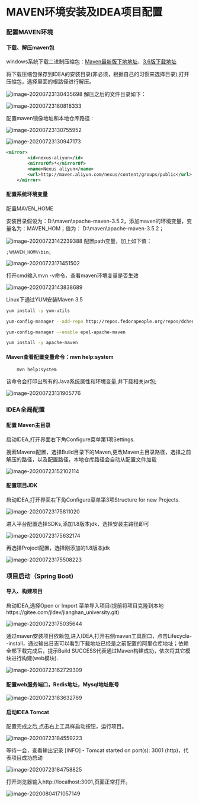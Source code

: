 # MAVEN环境安装及IDEA项目配置

### 配置MAVEN环境

#### 下载、解压maven包

windows系统下载二进制压缩包：[Maven最新版下地地址](http://maven.apache.org/download.cgi)、[3.6版下载地址](https://archive.apache.org/dist/maven/maven-3/3.6.0/binaries/)

将下载压缩包保存到IDEA的安装目录(非必须，根据自己的习惯来选择目录),打开压缩包，选择里面的根路径进行解压。

![image-20200723130435698](pics/image-20200723130435698.png)
解压之后的文件目录如下：

![image-20200723180818333](pics/image-20200723180818333.png)



配置maven镜像地址和本地仓库路径 :

![image-20200723130755952](pics/image-20200723130755952.png)


![image-20200723130947173](pics/image-20200723130947173.png)

```xml
<mirror>
	    <id>nexus-aliyun</id>
	    <mirrorOf>*</mirrorOf>
	    <name>Nexus aliyun</name>
	    <url>http://maven.aliyun.com/nexus/content/groups/public</url>
	</mirror>
```




#### 配置系统环境变量

配置MAVEN_HOME

安装目录假设为：D:\maven\apache-maven-3.5.2，添加maven的环境变量，变量名为：MAVEN_HOM；值为：  D:\maven\apache-maven-3.5.2；

![image-20200723142239388](pics/image-20200723142239388.png)
配置path变量，加上如下值：

`;%MAVEN_HOM%\bin;`

![image-20200723171451502](pics/image-20200723171451502.png)



打开cmd输入mvn -v命令，查看maven环境变量是否生效

![image-20200723143838689](pics/image-20200723143838689.png)

Linux下通过YUM安装Maven 3.5

```sh
yum install -y yum-utils

yum-config-manager --add-repo http://repos.fedorapeople.org/repos/dchen/apache-maven/epel-apache-maven.repo

yum-config-manager --enable epel-apache-maven

yum install -y apache-maven
```


#### Maven查看配置变量命令：mvn help:system

```
	mvn help:system
```

该命令会打印出所有的Java系统属性和环境变量,并下载相关jar包;

![image-20200723131905776](pics/image-20200723131905776.png)



### IDEA全局配置

#### 配置 Maven主目录 

启动IDEA,打开界面右下角Configure菜单第1项Settings.

搜索Mavens配置，选择Build目录下的Maven,更改Maven主目录路径，选择之前解压的路径，以及配置路径，本地仓库路径会自动从配置文件加载

![image-20200723152102114](pics/image-20200723152102114.png)

#### 配置项目JDK

启动IDEA,打开界面右下角Configure菜单第3项Structure for new Projects.

![image-20200723175811020](pics/image-20200723175811020.png)



进入平台配置选择SDKs,添加1.8版本jdk，选择安装主路径即可

![image-20200723175632174](pics/image-20200723175632174.png)



再选择Project配置，选择刚添加的1.8版本jdk

![image-20200723175508223](pics/image-20200723175508223.png)



### 项目启动（Spring Boot)

#### 导入、构建项目

启动IDEA,选择Open or Import 菜单导入项目(提前将项目克隆到本地https://gitee.com/jldev/jianghan_university.git)

![image-20200723175035644](pics/image-20200723175035644.png)



通过maven安装项目依赖包,进入IDEA,打开右侧maven工具窗口，点击Lifecycle--install，通过输出日志可以看到下载地址已经是之前配置的阿里仓库地址；依赖全部下载完成后，提示Build SUCCESS代表通过Maven构建成功，依次将其它模块进行构建(web模块).

![image-20200723162729309](pics/image-20200723162729309.png)

#### 配置web服务端口，Redis地址，Mysql地址账号

![image-20200723183632769](pics/image-20200723183632769.png)

#### 启动IDEA Tomcat

配置完成之后,点击右上工具样启动按钮，运行项目。

![image-20200723184559223](pics/image-20200723184559223.png)

等待一会，查看输出记录 [INFO] - Tomcat started on port(s): 3001 (http)，代表项目成功启动

![image-20200723184758825](pics/image-20200723184758825.png)

打开浏览器输入http://localhost:3001,页面正常打开。

![image-20200804171057149](pics/image-20200804171057149.png)






